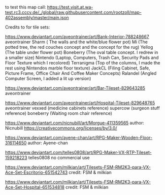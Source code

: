 to test this map call: https://test.visit.at.wa-test.rc3.cccv.de/_/global/raw.githubusercontent.com/rootzoll/map-402assembly/master/main.json


Credits to for tile sets:

https://www.deviantart.com/aveontrainer/art/Bank-Interior-788248667
aveontrainer
Sharm ( The walls and the white/blue flower pot)
Mi (The potted tree, the red couches concept and the concept for the rug)
Yellog (The table under flower pot)
Boneberry (The oval table concept. I redrew in a smaller size)
Nintendo (Laptop, Computers, Trash Can, Security Pads and Floor Texture which I recolored)
Terranigma (Top of the columns, I made the rest using Nintendos marble floor texture)
JackCL (Filing Cabinet, Safe, Picture Frame, Office Chair And Coffee Maker Concepts)
Ralandel (Angled Computer Screen, I added a lit up version)

https://www.deviantart.com/aveontrainer/art/Bar-Tileset-829643285
aveontrainer

https://www.deviantart.com/aveontrainer/art/Hospital-Tileset-829648765
aveontrainer
vexxed (medicine cabinets reference)
supercow (surgeon stuff reference)
boneberry (Waiting room chair reference)

https://www.deviantart.com/nicnubill/art/Morgue-411359565
author: Nicnubill
https://creativecommons.org/licenses/by/3.0/

https://www.deviantart.com/ayene-chan/art/RPG-Maker-Wooden-Floor-316114650
author: Ayene-chan

https://www.deviantart.com/telles0808/art/RPG-Maker-VX-RTP-Tileset-159218223
telles0808
no commercial use

https://www.deviantart.com/milkian/art/Tilesets-FSM-RM2K3-para-VX-Ace-Set-Escritorio-651542743
credit: FSM & milkian

https://www.deviantart.com/milkian/art/Tilesets-FSM-RM2K3-para-VX-Ace-Set-Hospital-651534818
credit: FSM & milkian